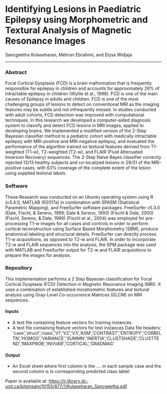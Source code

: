 
# Identifying Lesions in Paediatric Epilepsy using Morphometric and Textural Analysis of Magnetic Resonance Images
Sancgeetha Kulaseharan, Mehran Ebrahimi, and Elysa Widjaja
__________________________________________________________________________________________________________________

### Abstract

Focal Cortical Dysplasia (FCD) is a brain malformation that is frequently responsible for epilepsy in children and accounts for approximately 26% of intractable epilepsy in children (Wyllie et al., 1998). FCD is one of the main causes of Epilepsy in adults and children. FCD is one of the most challenging groups of lesions to detect on conventional MRI as the imaging features may be subtle and not infrequently missed. In studies conducted with adult cohorts, FCD detection was improved with computational techniques. In this research we developed a computer-aided diagnosis system to classify and detect FCD lesions in MRI images, applied to developing brains. We implemented a modified version of the 2-Step Bayesian classifier method to a pediatric cohort with medically intractable epilepsy with MRI-positive and MRI-negative epilepsy, and evaluated the performance of the algorithm trained on textural features derived from T1-weighted (T1-w), T2-weighted (T2-w), and FLAIR (Fluid Attenuated Inversion Recovery) sequences. The 2-Step Naive Bayes classifier correctly rejected 13/13 healthy subjects and co-localized lesions in 29/31 of the MRI-positive cases, with 63% coverage of the complete extent of the lesion using supplied lesional labels. 

### Software

These Research was conducted on an Ubuntu operating system using R (v3.4.1), MATLAB (R2017a) in combination with SPASM (Statistical Parametric Mapping), and FreeSurfer software packages. FreeSurfer v5.3.0 (Dale, Fischl, & Sereno, 1999; Dale & Sereno, 1993) (Fischl & Dale, 2000) (Fischl, Sereno, & Dale, 1999) (Fischl et al., 2004) was employed for pre-processing T1-w images for all cases and controls in order to perform cortical reconstruction using Surface Based Morphometry (SBM), produce anatomical labeling and structural details. FreeSurfer can directly process T1-w acquisitions, as opposed to T2-w and FLAIR. In order to incorporate T2-w and FLAIR sequences into the analysis, the SPM package was used with MATLAB and FreeSurfer output for T2-w and FLAIR acquisitions to prepare the images for analysis. 

### Repository

This implementation performs a 2 Step Bayesian classification for Focal Cortical Dysplasia (FCD) Detection in Magnetic Resonance Imaging (MRI). It uses a combination of established morphometric features and textural analysis using Gray-Level Co-occurrence Matrices (GLCM) on MRI sequences.


#### Inputs
* A text file containing feature vectors for training instances
* A text file containing feature vectors for test instances
Data file headers:
'case','struct','class','V1','V2','V3','ASM','CONTRAST','ENTROPY','CORRELTN','HOMOG','VARIANCE','SUMMN','INERTIA','CLUSTSHADE','CLUSTTEND','MAXPROB','INVVAR','CORTICAL','GRADMAG'


#### Output
* An Excel sheet where first colomn is the  .... in each sample case and the second colomn is ts corresponding predicted class lablel





Paper is available at:
https://ir.library.dc-uoit.ca/bitstream/10155/877/1/Kulaseharan_Sancgeetha.pdf
